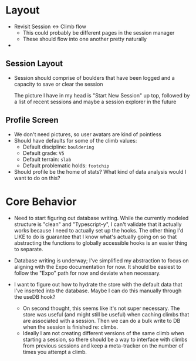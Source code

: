 # Layout

-   Revisit Session <-> Climb flow
    -   This could probably be different pages in the session manager
    -   These should flow into one another pretty naturally
-

## Session Layout

-   Session should comprise of boulders that have been logged and a capacity to save or clear the session

    The picture I have in my head is "Start New Session" up top, followed by a list of recent sessions and maybe a session explorer in the future

## Profile Screen

-   We don't need pictures, so user avatars are kind of pointless
-   Should have defaults for some of the climb values:
    -   Default discipline: `bouldering`
    -   Default grade: `V5`
    -   Default terrain: `slab`
    -   Default problematic holds: `footchip`
-   Should profile be the home of stats? What kind of data analysis would I want to do on this?

# Core Behavior

-   Need to start figuring out database writing. While the currently modeled structure is "clean" and "Typescript-y", I can't validate that it actually works because I need to actually set up the hooks. The other thing I'd LIKE to do is guarantee that I know what's actually going on so that abstracting the functions to globally accessible hooks is an easier thing to separate.

-   Database writing is underway; I've simplified my abstraction to focus on aligning with the Expo documentation for now. It should be easiest to follow the "Expo" path for now and deviate when necessary.
-   I want to figure out how to hydrate the store with the default data that I've inserted into the database. Maybe I can do this manually through the useDB hook?
    -   On second thought, this seems like it's not super necessary. The store was useful (and might still be useful) when caching climbs that are associated with a session. Then we can do a bulk write to DB when the session is finished re: climbs.
    -   Ideally I am not creating different versions of the same climb when starting a session, so there should be a way to interface with climbs from previous sessions and keep a meta-tracker on the number of times you attempt a climb.
